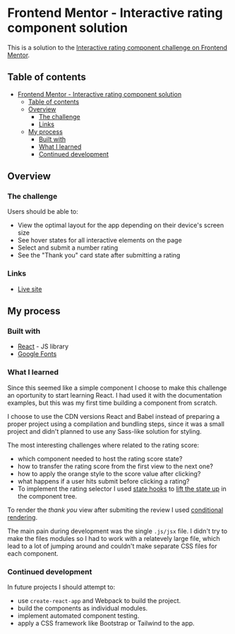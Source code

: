 # Frontend Mentor - Interactive rating component solution

This is a solution to the [Interactive rating component challenge on Frontend Mentor](https://www.frontendmentor.io/challenges/interactive-rating-component-koxpeBUmI).

## Table of contents

- [Frontend Mentor - Interactive rating component solution](#frontend-mentor---interactive-rating-component-solution)
  - [Table of contents](#table-of-contents)
  - [Overview](#overview)
    - [The challenge](#the-challenge)
    - [Links](#links)
  - [My process](#my-process)
    - [Built with](#built-with)
    - [What I learned](#what-i-learned)
    - [Continued development](#continued-development)

## Overview

### The challenge

Users should be able to:

- View the optimal layout for the app depending on their device's screen size
- See hover states for all interactive elements on the page
- Select and submit a number rating
- See the "Thank you" card state after submitting a rating

### Links

- [Live site](https://nico-or.github.io/frontend-mentor/challenges/newbie/interactive-rating-component/react/index.html)

## My process

### Built with

- [React](https://reactjs.org/) - JS library
- [Google Fonts](https://fonts.google.com/)

### What I learned

Since this seemed like a simple component I choose to make this challenge an oportunity to start learning React.
I had used it with the documentation examples, but this was my first time building a component from scratch.

I choose to use the CDN versions React and Babel instead of preparing a proper project using a compilation and bundling steps, since it was a small project and didn't planned to use any Sass-like solution for styling.

The most interesting challenges where related to the rating score:

- which component needed to host the rating score state?
- how to transfer the rating score from the first view to the next one?
- how to apply the orange style to the score value after clicking?
- what happens if a user hits submit before clicking a rating?
- To implement the rating selector I used [state hooks](https://reactjs.org/docs/hooks-state.html) to [lift the state up](https://reactjs.org/docs/lifting-state-up.html) in the component tree.

To render the _thank you_ view after submiting the review I used [conditional rendering](https://reactjs.org/docs/conditional-rendering.html).

The main pain during development was the single `.js/jsx` file.
I didn't try to make the files modules so I had to work with a relatevely large file, which lead to a lot of jumping around and couldn't make separate CSS files for each component.

### Continued development

In future projects I should attempt to:

- use `create-react-app` and Webpack to build the project.
- build the components as individual modules.
- implement automated component testing.
- apply a CSS framework like Bootstrap or Tailwind to the app.
